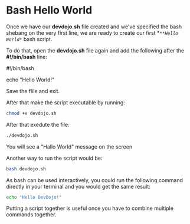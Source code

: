 # Bash Hello World

Once we have our **devdojo.sh** file created and we've specified the bash shebang on the very first line, we are ready to create our first **`**Hello World*`* bash script.

To do that, open the **devdojo.sh** file again and add the following after the **#!/bin/bash** line:


#!/bin/bash

echo "Hello World!"


Save the flile and exit.

After that make the script executable by running:

```bash
chmod +x devdojo.sh
```

After that exedute the file:

```bash
./devdojo.sh
```

You will see a "Hallo World" message on the screen

Another way to run the script would be:

```bash
bash devdojo.sh
```

As bash can be used interactively, you could run the following command directly in your terminal and you would get the same result:

```bash
echo "Hello DevDojo!"
```

Putting a script together is useful once you have to combine multiple commands together.
